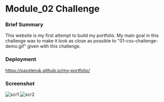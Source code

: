 # Module_02 Challenge

### Brief Summary
  This website is my first attempt to build my portfolio. My main goal in this challenge was to make it look as close as possible to "01-css-challenge-demo.gif" given with this challenge.

### Deployment
https://pavsteruk.github.io/my-portfolio/

### Screenshot

![scr1](https://user-images.githubusercontent.com/48164207/199318726-74a959a6-48e1-4110-8b07-dea6e08be320.png)
![scr2](https://user-images.githubusercontent.com/48164207/199318741-aefa08fc-d90d-4244-ae5b-da95888890dd.png)
